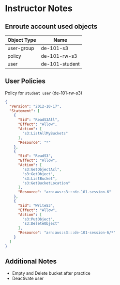 # Instructor Notes

## Enroute account used objects

| Object Type | Name           |
| ----------- | -------------- |
| user-group  | de-101-s3      |
| policy      | de-101-rw-s3   |
| user        | de-101-student |

## User Policies

Policy for `student user` (de-101-rw-s3)

```json
{
  "Version": "2012-10-17",
  "Statement": [
    {
      "Sid": "ReadS3All",
      "Effect": "Allow",
      "Action": [
        "s3:ListAllMyBuckets"
      ],
      "Resource": "*"
    },
    {
      "Sid": "ReadS3",
      "Effect": "Allow",
      "Action": [
        "s3:GetObjectAcl",
        "s3:GetObject",
        "s3:ListBucket",
        "s3:GetBucketLocation"
      ],
      "Resource": "arn:aws:s3:::de-101-session-6"
    },
    {
      "Sid": "WriteS3",
      "Effect": "Allow",
      "Action": [
        "s3:PutObject",
        "s3:DeleteObject"
      ],
      "Resource": "arn:aws:s3:::de-101-session-6/*"
    }
  ]
}
```

## Additional Notes

- Empty and Delete bucket after practice
- Deactivate user
